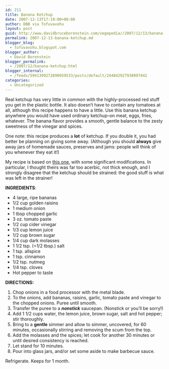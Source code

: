 ```yaml
---
id: 211
title: Banana Ketchup
date: 2007-12-13T17:19:00+00:00
author: DBB via Tofuvavohu
layout: post
guid: http://www.davidbruceborenstein.com/vegepedia//2007/12/13/banana-ketchup/
permalink: 2007-12-13-banana-ketchup.md
blogger_blog:
  - tofuvavohu.blogspot.com
blogger_author:
  - David Borenstein
blogger_permalink:
  - /2007/12/banana-ketchup.html
blogger_internal:
  - /feeds/5941399272890959533/posts/default/244842927938997442
categories:
  - Uncategorized
---
```

Real ketchup has very little in common with the highly-processed red stuff you get in the plastic bottle. It also doesn&#8217;t have to contain any tomatoes at all, although this recipe happens to have a little. Use this banana ketchup anywhere you would have used ordinary ketchup&#8211;on meat, eggs, fries, whatever. The banana flavor provides a smooth, gentle balance to the zesty sweetness of the vinegar and spices.

One note: this recipe produces a <span style="font-weight: bold;">lot</span> of ketchup. If you double it, you had better be planning on giving some away. (Although you should <span style="font-weight: bold;">always</span> give away jars of homemade sauces, preserves and jams: people will think of you whenever they eat it!)

My recipe is based on [this one](http://homecooking.about.com/od/condimentrecipes/r/blcon77.htm), with some significant modifications. In particular, I thought theirs was far too acerbic, not thick enough, and I strongly disagree that the ketchup should be strained: the good stuff is what was left in the strainer!

<span style="font-weight: bold;">INGREDIENTS</span>: 

  * 4 large, ripe bananas
  * 1/2 cup golden raisins
  * 1 medium onion
  * 1 tbsp chopped garlic
  * 3 oz. tomato paste
  * 1/2 cup cider vinegar
  * 1/3 cup lemon juice
  * 1/2 cup brown sugar
  * 1/4 cup dark molasses
  * 1 1/2 tsp. (=1/2 tbsp.) salt
  * 1 tsp. allspice
  * 1 tsp. cinnamon
  * 1/2 tsp. nutmeg
  * 1/4 tsp. cloves
  * Hot pepper to taste

<span style="font-weight: bold;">DIRECTIONS:<span style="font-weight: bold;"><br /></span></span> 

  1. Chop onions in a food processor with the metal blade.
  2. To the onions, add bananas, raisins, garlic, tomato paste and vinegar to the chopped onions. Puree until smooth.
  3. Transfer the puree to a <span style="font-weight: bold; font-style: italic;">nonstick</span> saucepan. (Nonstick or you&#8217;ll be sorry!)
  4. Add 1 1/2 cups water, the lemon juice, brown sugar, salt and hot pepper; stir thoroughly.
  5. Bring to a <span style="font-weight: bold;">gentle</span> simmer and allow to simmer, uncovered, for 60 minutes, occasionally stirring and removing the scum from the top.
  6. Add the molasses and the spices; let cook for another 30 minutes or until desired consistency is reached.
  7. Let stand for 10 minutes.
  8. Pour into glass jars, and/or set some aside to make barbecue sauce.

Refrigerate. Keeps for 1 month.